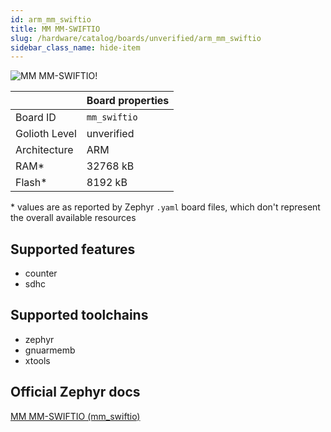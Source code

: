 ```yaml
---
id: arm_mm_swiftio
title: MM MM-SWIFTIO
slug: /hardware/catalog/boards/unverified/arm_mm_swiftio
sidebar_class_name: hide-item
---
```


[//]: # (This is an auto-generated file, do not edit! Changes to it will be lost upon re-generation)

![MM MM-SWIFTIO!](/img/boards/arm/mm_swiftio.jpg "MM MM-SWIFTIO")

|                | Board properties     |
| -------------  | -------------------- |
| Board ID       | `mm_swiftio` |
| Golioth Level  | unverified       |
| Architecture   | ARM |
| RAM*           | 32768 kB |
| Flash*         | 8192 kB |

\* values are as reported by Zephyr `.yaml` board files, which don't represent the overall available resources



## Supported features

* counter
* sdhc

## Supported toolchains

* zephyr
* gnuarmemb
* xtools

## Official Zephyr docs

[MM MM-SWIFTIO (mm_swiftio)](https://docs.zephyrproject.org/latest/boards/arm/mm_swiftio/doc/index.html)
